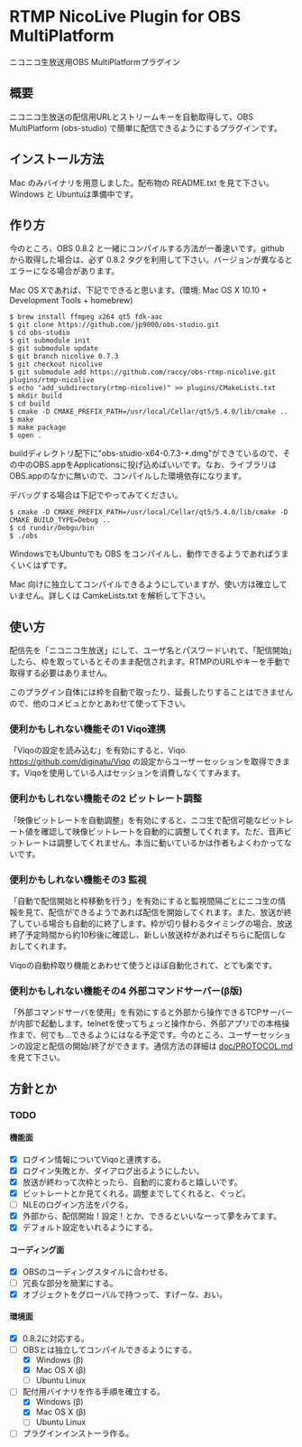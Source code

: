 # RTMP NicoLive Plugin for OBS MultiPlatform

ニコニコ生放送用OBS MultiPlatformプラグイン

## 概要

ニコニコ生放送の配信用URLとストリームキーを自動取得して、OBS MultiPlatform (obs-studio) で簡単に配信できるようにするプラグインです。

## インストール方法

Mac のみバイナリを用意しました。配布物の README.txt を見て下さい。Windows と Ubuntuは準備中です。

## 作り方

今のところ、OBS 0.8.2 と一緒にコンパイルする方法が一番速いです。github から取得した場合は、必ず 0.8.2 タグを利用して下さい。バージョンが異なるとエラーになる場合があります。

Mac OS Xであれば、下記でできると思います。(環境: Mac OS X 10.10 + Development Tools + homebrew)

```
$ brew install ffmpeg x264 qt5 fdk-aac
$ git clone https://github.com/jp9000/obs-studio.git
$ cd obs-studio
$ git submodule init
$ git submodule update
$ git branch nicolive 0.7.3
$ git checkout nicolive
$ git submodule add https://github.com/raccy/obs-rtmp-nicolive.git plugins/rtmp-nicolive
$ echo "add_subdirectory(rtmp-nicolive)" >> plugins/CMakeLists.txt
$ mkdir build
$ cd build
$ cmake -D CMAKE_PREFIX_PATH=/usr/local/Cellar/qt5/5.4.0/lib/cmake ..
$ make
$ make package
$ open .
```

buildディレクトリ配下に"obs-studio-x64-0.7.3-*.dmg"ができているので、その中のOBS.appをApplicationsに投げ込めばいいです。なお、ライブラリはOBS.appのなかに無いので、コンパイルした環境依存になります。

デバッグする場合は下記でやってみてください。

```
$ cmake -D CMAKE_PREFIX_PATH=/usr/local/Cellar/qt5/5.4.0/lib/cmake -D CMAKE_BUILD_TYPE=Debug ..
$ cd rundir/Debgu/bin
$ ./obs
```

WindowsでもUbuntuでも OBS をコンパイルし、動作できるようであればうまくいくはずです。

Mac 向けに独立してコンパイルできるようにしていますが、使い方は確立していません。詳しくは CamkeLists.txt を解析して下さい。

## 使い方

配信先を「ニコニコ生放送」にして、ユーザ名とパスワードいれて、「配信開始」したら、枠を取っているとそのまま配信されます。RTMPのURLやキーを手動で取得する必要はありません。

このプラグイン自体には枠を自動で取ったり、延長したりすることはできませんので、他のコメビュとかとあわせて使って下さい。

### 便利かもしれない機能その1 Viqo連携

「Viqoの設定を読み込む」を有効にすると、Viqo https://github.com/diginatu/Viqo の設定からユーザーセッションを取得できます。Viqoを使用している人はセッションを消費しなくてすみます。

### 便利かもしれない機能その2 ビットレート調整

「映像ビットレートを自動調整」を有効にすると、ニコ生で配信可能なビットレート値を確認して映像ビットレートを自動的に調整してくれます。ただ、音声ビットレートは調整してくれません。本当に動いているかは作者もよくわかってないです。

### 便利かもしれない機能その3 監視

「自動で配信開始と枠移動を行う」を有効にすると監視間隔ごとにニコ生の情報を見て、配信ができるようであれば配信を開始してくれます。また、放送が終了している場合も自動的に終了します。枠が切り替わるタイミングの場合、放送終了予定時間から約10秒後に確認し、新しい放送枠があればそちらに配信しなおしてくれます。

Viqoの自動枠取り機能とあわせて使うとほぼ自動化されて、とても楽です。

### 便利かもしれない機能その4 外部コマンドサーバー(β版)

「外部コマンドサーバを使用」を有効にすると外部から操作できるTCPサーバーが内部で起動します。telnetを使ってちょっと操作から、外部アプリでの本格操作まで、何でも…できるようにはなる予定です。今のところ、ユーザーセッションの設定と配信の開始/終了ができます。通信方法の詳細は [doc/PROTOCOL.md](doc/PROTOCOL.md) を見て下さい。

## 方針とか

### TODO

#### 機能面

* [x] ログイン情報についてViqoと連携する。
* [x] ログイン失敗とか、ダイアログ出るようにしたい。
* [x] 放送が終わって次枠とったら、自動的に変わると嬉しいです。
* [x] ビットレートとか見てくれる。調整までしてくれると、ぐっど。
* [ ] NLEのログイン方法をパクる。
* [x] 外部から、配信開始！設定！とか、できるといいなーって夢をみてます。
* [x] デフォルト設定をいれるようにする。

#### コーディング面

* [x] OBSのコーディングスタイルに合わせる。
* [ ] 冗長な部分を簡潔にする。
* [x] オブジェクトをグローバルで持つって、すげーな、おい。

#### 環境面

* [x] 0.8.2に対応する。
* [ ] OBSとは独立してコンパイルできるようにする。
    * [x] Windows (β)
    * [x] Mac OS X (β)
    * [ ] Ubuntu Linux
* [ ] 配付用バイナリを作る手順を確立する。
    * [x] Windows (β)
    * [x] Mac OS X (β)
    * [ ] Ubuntu Linux
* [ ] プラグインインストーラ作る。
